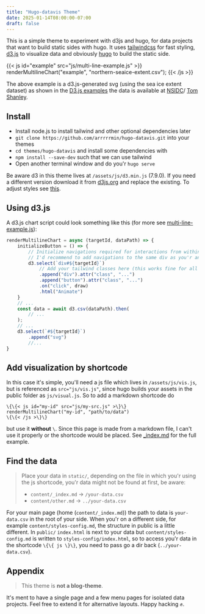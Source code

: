 ```yaml
---
title: "Hugo-datavis Theme"
date: 2025-01-14T08:00:00-07:00
draft: false
---
```


This is a simple theme to experiment with d3js and hugo, for data projects that want to 
build static sides with hugo.
It uses [tailwindcss](https://tailwindcss.com) for fast styling, [d3.js](https://d3js.org) 
to visualize data and obviously [hugo](https://gohugo.io) to build the static side. 

{{< js id="example" src="js/multi-line-example.js" >}}
renderMultilineChart("example", "northern-seaice-extent.csv");
{{< /js >}}

The above example is a d3.js-generated svg (using the sea ice extent dataset) as shown in the 
[D3.js examples](https://observablehq.com/@d3/sea-ice-extent-1978-2017)
the data is available at 
[NSIDC](https://nsidc.org/sea-ice-today/sea-ice-tools)/
[Tom Shanley](http://bl.ocks.org/tomshanley/77f12d419e71e572f4250a52ef9bf1ad).

## Install

* Install node.js to install tailwind and other optional dependencies later
* `git clone https://github.com/arrrrrmin/hugo-datavis.git` into your themes
* `cd themes/hugo-datavis` and install some dependencies with
* `npm install --save-dev` such that we can use tailwind
* Open another terminal window and do you'r `hugo serve`

Be aware d3 in this theme lives at `/assets/js/d3.min.js` (7.9.0). If you need a different version
download it from [d3js.org](https://d3js.org/getting-started) and replace the existing.
To adjust styles see [this](/tailwind).

## Using d3.js

A d3.js chart script could look something like this (for more see [multi-line-example.js](https://github.com/arrrrrmin/hugo-datavis/blob/main/assets/js/multi-line-example.js)):
```JavaScript
renderMultilineChart = async (targetId, dataPath) => {
    initializeButton = () => {
        // Initialize navigations required for interactions from within the chart js.
        // I'd recommend to add navigations to the same div as you'r animation.
        d3.select(`div#${targetId}`)
            // Add your tailwind classes here (this works fine for all elements outside of an svg).
            .append("div").attr("class", "...")
            .append("button").attr("class", "...")
            .on("click", draw)
            .html("Animate")
    }
    // ...
    const data = await d3.csv(dataPath).then(
        // ...
    );
    // ...
    d3.select(`#${targetId}`)
        .append("svg")
        //...
}
```

## Add visualization by shortcode

In this case it's simple, you'll need a js file which lives in `/assets/js/vis.js`, 
but is referenced as `src="js/vis.js"`, since hugo builds your assets in the public folder as `js/visual.js`.
So to add a markdown shortcode do 
```
\{\{< js id="my-id" src="js/my-src.js" >\}\} 
renderMultilineChart("my-id", "path/to/data") 
\{\{< /js >\}\}
``` 
but use it **without** `\`. Since this page is made from a markdown file, I can't use it properly or the 
shortcode would be placed. See [_index.md](https://github.com/arrrrrmin/hugo-datavis/blob/main/content/_index.md)
for the full example. 

## Find the data

> Place your data in `static/`, depending on the file in which you'r using the js shortcode,
> you'r data might not be found at first, be aware:
> * `content/_index.md` -> `/your-data.csv`
> * `content/other.md` -> `../your-data.csv`

For your main page (home (`content/_index.md`)) the path to data is `your-data.csv` in the root of your side. 
When you'r on a different side, for example `content/styles-config.md`, the structure in public is a 
little different. In `public/` `index.html` is next to your data but `content/styles-config.md` is written to
`styles-config/index.html`, so to access you'r data in the shortcode `\{\{ js \}\}`, you need to pass go a dir
back (`../your-data.csv`).

## Appendix

>This theme is **not a blog-theme**. 

It's ment to have a single page and a few menu pages for isolated data projects. 
Feel free to extend it for alternative layouts. Happy hacking ✊.
